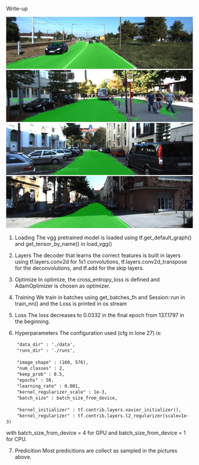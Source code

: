 Write-up

![alt text](./runs/1530502751.7663288/umm_000012.png "1")
![alt text](./runs/1530502751.7663288/uu_000087.png "2")
![alt text](./runs/1530502751.7663288/uu_000006.png "3")
![alt text](./runs/1530502751.7663288/uu_000002.png "4")

1. Loading
The vgg pretrained model is loaded using tf.get_default_graph() and get_tensor_by_name() in load_vgg()

2. Layers
The decoder that learns the correct features is built in layers using tf.layers.conv2d for 1x1 convolutions, tf.layers.conv2d_transpose for the deconvolutions, and tf.add for the skip layers.

3. Optimize
In optimize, the cross_entropy_loss is defined and AdamOptimizer is chosen as optimizer.

4. Training
We train in batches using get_batches_fn and Session::run in train_nn() and the Loss is printed in os stream

5. Loss
The loss decreases to 0.0332 in the final epoch from 137.1797 in the beginning.

6. Hyperparameters
The configuration used (cfg in lone 27) is:
```
    "data_dir" : './data',
    "runs_dir" : './runs',

    "image_shape" : (160, 576),
    "num_classes" : 2,
    "keep_prob" : 0.5,
    "epochs" : 50,
    "learning_rate" : 0.001,
    "kernel_regularizer_scale" : 1e-3,
    "batch_size" : batch_size_from_device,

    "kernel_initializer" : tf.contrib.layers.xavier_initializer(),
    "kernel_regularizer" : tf.contrib.layers.l2_regularizer(scale=1e-3)
```
with batch_size_from_device = 4 for GPU and batch_size_from_device = 1 for CPU.

7. Predicition
Most predicitions are collect as sampled in the pictures above.


